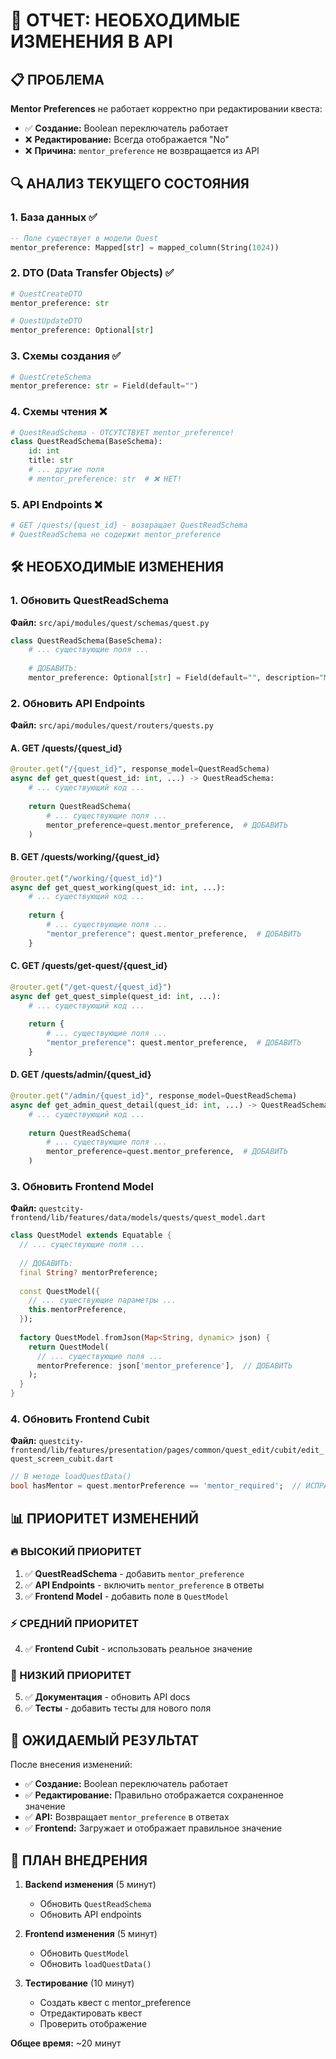 # 🔧 ОТЧЕТ: НЕОБХОДИМЫЕ ИЗМЕНЕНИЯ В API

## 📋 ПРОБЛЕМА
**Mentor Preferences** не работает корректно при редактировании квеста:
- ✅ **Создание:** Boolean переключатель работает
- ❌ **Редактирование:** Всегда отображается "No" 
- ❌ **Причина:** `mentor_preference` не возвращается из API

## 🔍 АНАЛИЗ ТЕКУЩЕГО СОСТОЯНИЯ

### 1. **База данных** ✅
```sql
-- Поле существует в модели Quest
mentor_preference: Mapped[str] = mapped_column(String(1024))
```

### 2. **DTO (Data Transfer Objects)** ✅
```python
# QuestCreateDTO
mentor_preference: str

# QuestUpdateDTO  
mentor_preference: Optional[str]
```

### 3. **Схемы создания** ✅
```python
# QuestCreteSchema
mentor_preference: str = Field(default="")
```

### 4. **Схемы чтения** ❌
```python
# QuestReadSchema - ОТСУТСТВУЕТ mentor_preference!
class QuestReadSchema(BaseSchema):
    id: int
    title: str
    # ... другие поля
    # mentor_preference: str  # ❌ НЕТ!
```

### 5. **API Endpoints** ❌
```python
# GET /quests/{quest_id} - возвращает QuestReadSchema
# QuestReadSchema не содержит mentor_preference
```

## 🛠️ НЕОБХОДИМЫЕ ИЗМЕНЕНИЯ

### **1. Обновить QuestReadSchema**
**Файл:** `src/api/modules/quest/schemas/quest.py`

```python
class QuestReadSchema(BaseSchema):
    # ... существующие поля ...
    
    # ДОБАВИТЬ:
    mentor_preference: Optional[str] = Field(default="", description="Mentor preference setting")
```

### **2. Обновить API Endpoints**
**Файл:** `src/api/modules/quest/routers/quests.py`

#### **A. GET /quests/{quest_id}**
```python
@router.get("/{quest_id}", response_model=QuestReadSchema)
async def get_quest(quest_id: int, ...) -> QuestReadSchema:
    # ... существующий код ...
    
    return QuestReadSchema(
        # ... существующие поля ...
        mentor_preference=quest.mentor_preference,  # ДОБАВИТЬ
    )
```

#### **B. GET /quests/working/{quest_id}**
```python
@router.get("/working/{quest_id}")
async def get_quest_working(quest_id: int, ...):
    # ... существующий код ...
    
    return {
        # ... существующие поля ...
        "mentor_preference": quest.mentor_preference,  # ДОБАВИТЬ
    }
```

#### **C. GET /quests/get-quest/{quest_id}**
```python
@router.get("/get-quest/{quest_id}")
async def get_quest_simple(quest_id: int, ...):
    # ... существующий код ...
    
    return {
        # ... существующие поля ...
        "mentor_preference": quest.mentor_preference,  # ДОБАВИТЬ
    }
```

#### **D. GET /quests/admin/{quest_id}**
```python
@router.get("/admin/{quest_id}", response_model=QuestReadSchema)
async def get_admin_quest_detail(quest_id: int, ...) -> QuestReadSchema:
    # ... существующий код ...
    
    return QuestReadSchema(
        # ... существующие поля ...
        mentor_preference=quest.mentor_preference,  # ДОБАВИТЬ
    )
```

### **3. Обновить Frontend Model**
**Файл:** `questcity-frontend/lib/features/data/models/quests/quest_model.dart`

```dart
class QuestModel extends Equatable {
  // ... существующие поля ...
  
  // ДОБАВИТЬ:
  final String? mentorPreference;
  
  const QuestModel({
    // ... существующие параметры ...
    this.mentorPreference,
  });
  
  factory QuestModel.fromJson(Map<String, dynamic> json) {
    return QuestModel(
      // ... существующие поля ...
      mentorPreference: json['mentor_preference'],  // ДОБАВИТЬ
    );
  }
}
```

### **4. Обновить Frontend Cubit**
**Файл:** `questcity-frontend/lib/features/presentation/pages/common/quest_edit/cubit/edit_quest_screen_cubit.dart`

```dart
// В методе loadQuestData()
bool hasMentor = quest.mentorPreference == 'mentor_required';  // ИСПРАВИТЬ
```

## 📊 ПРИОРИТЕТ ИЗМЕНЕНИЙ

### **🔥 ВЫСОКИЙ ПРИОРИТЕТ**
1. ✅ **QuestReadSchema** - добавить `mentor_preference`
2. ✅ **API Endpoints** - включить `mentor_preference` в ответы
3. ✅ **Frontend Model** - добавить поле в `QuestModel`

### **⚡ СРЕДНИЙ ПРИОРИТЕТ**
4. ✅ **Frontend Cubit** - использовать реальное значение

### **📝 НИЗКИЙ ПРИОРИТЕТ**
5. ✅ **Документация** - обновить API docs
6. ✅ **Тесты** - добавить тесты для нового поля

## 🎯 ОЖИДАЕМЫЙ РЕЗУЛЬТАТ

После внесения изменений:
- ✅ **Создание:** Boolean переключатель работает
- ✅ **Редактирование:** Правильно отображается сохраненное значение
- ✅ **API:** Возвращает `mentor_preference` в ответах
- ✅ **Frontend:** Загружает и отображает правильное значение

## 🚀 ПЛАН ВНЕДРЕНИЯ

1. **Backend изменения** (5 минут)
   - Обновить `QuestReadSchema`
   - Обновить API endpoints

2. **Frontend изменения** (5 минут)
   - Обновить `QuestModel`
   - Обновить `loadQuestData()`

3. **Тестирование** (10 минут)
   - Создать квест с mentor_preference
   - Отредактировать квест
   - Проверить отображение

**Общее время:** ~20 минут

















